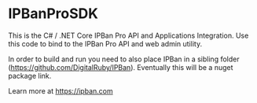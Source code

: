 # IPBanProSDK
This is the C# / .NET Core IPBan Pro API and Applications Integration. Use this code to bind to the IPBan Pro API and web admin utility.

In order to build and run you need to also place IPBan in a sibling folder (https://github.com/DigitalRuby/IPBan). Eventually this will be a nuget package link.

Learn more at https://ipban.com
